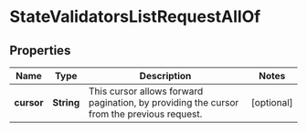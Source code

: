 

# StateValidatorsListRequestAllOf


## Properties

| Name | Type | Description | Notes |
|------------ | ------------- | ------------- | -------------|
|**cursor** | **String** | This cursor allows forward pagination, by providing the cursor from the previous request. |  [optional] |



